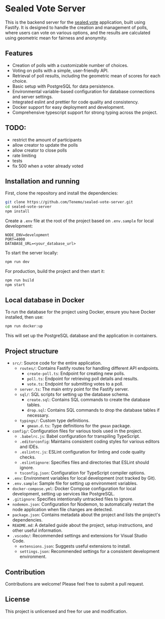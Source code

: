 # Sealed Vote Server

This is the backend server for the [sealed.vote](https://sealed.vote) application, built using Fastify. It is designed to handle the creation and management of polls, where users can vote on various options, and the results are calculated using geometric mean for fairness and anonymity.

## Features

-   Creation of polls with a customizable number of choices.
-   Voting on polls with a simple, user-friendly API.
-   Retrieval of poll results, including the geometric mean of scores for each choice.
-   Basic setup with PostgreSQL for data persistence.
-   Environmental variable-based configuration for database connections and server settings.
-   Integrated eslint and prettier for code quality and consistency.
-   Docker support for easy deployment and development.
-   Comprehensive typescript support for strong typing across the project.

## TODO:

-   restrict the amount of participants
-   allow creator to update the polls
-   allow creator to close polls
-   rate limiting
-   tests
-   fix 500 when a voter already voted

## Installation and running

First, clone the repository and install the dependencies:

```bash
git clone https://github.com/Tenemo/sealed-vote-server.git
cd sealed-vote-server
npm install
```

Create a `.env` file at the root of the project based on `.env.sample` for local development:

```.env
NODE_ENV=development
PORT=4000
DATABASE_URL=<your_database_url>
```

To start the server locally:

```bash
npm run dev
```

For production, build the project and then start it:

```bash
npm run build
npm start
```

## Local database in Docker

To run the database for the project using Docker, ensure you have Docker installed, then use:

```bash
npm run docker:up
```

This will set up the PostgreSQL database and the application in containers.

## Project structure

-   `src/`: Source code for the entire application.
    -   `routes/`: Contains Fastify routes for handling different API endpoints.
        -   `create-poll.ts`: Endpoint for creating new polls.
        -   `poll.ts`: Endpoint for retrieving poll details and results.
        -   `vote.ts`: Endpoint for submitting votes to a poll.
    -   `server.ts`: The main entry point for the Fastify server.
    -   `sql/`: SQL scripts for setting up the database schema.
        -   `create.sql`: Contains SQL commands to create the database tables.
        -   `drop.sql`: Contains SQL commands to drop the database tables if necessary.
    -   `typings/`: Custom type definitions.
        -   `gmean.d.ts`: Type definitions for the `gmean` package.
-   `config/`: Configuration files for various tools used in the project.
    -   `.babelrc.js`: Babel configuration for transpiling TypeScript.
    -   `.editorconfig`: Maintains consistent coding styles for various editors and IDEs.
    -   `.eslintrc.js`: ESLint configuration for linting and code quality checks.
    -   `.eslintignore`: Specifies files and directories that ESLint should ignore.
    -   `tsconfig.json`: Configuration for TypeScript compiler options.
-   `.env`: Environment variables for local development (not tracked by Git).
-   `.env.sample`: Sample file for setting up environment variables.
-   `docker-compose.yml`: Docker Compose configuration for local development, setting up services like PostgreSQL.
-   `.gitignore`: Specifies intentionally untracked files to ignore.
-   `nodemon.json`: Configuration for Nodemon, to automatically restart the node application when file changes are detected.
-   `package.json`: Contains metadata about the project and lists the project's dependencies.
-   `README.md`: A detailed guide about the project, setup instructions, and other useful information.
-   `.vscode/`: Recommended settings and extensions for Visual Studio Code.
    -   `extensions.json`: Suggests useful extensions to install.
    -   `settings.json`: Recommended settings for a consistent development environment.

## Contribution

Contributions are welcome! Please feel free to submit a pull request.

## License

This project is unlicensed and free for use and modification.
